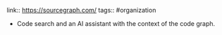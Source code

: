 link:: https://sourcegraph.com/
tags:: #organization

- Code search and an AI assistant with the context of the code graph.